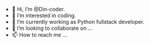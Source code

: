 - 👋 Hi, I’m @Din-coder.
- 👀 I’m interested in coding.
- 🌱 I’m currently working as Python fullstack developer.
- 💞️ I’m looking to collaborate on ...
- 📫 How to reach me ...

<!---
Din-coder/Din-coder is a ✨ special ✨ repository because its `README.md` (this file) appears on your GitHub profile.
You can click the Preview link to take a look at your changes.
--->
